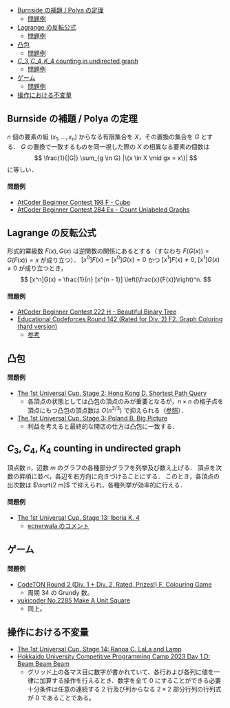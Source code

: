 - [Burnside の補題 / Polya の定理](#burnside-の補題--polya-の定理)
    - [問題例](#問題例)
- [Lagrange の反転公式](#lagrange-の反転公式)
    - [問題例](#問題例-1)
- [凸包](#凸包)
    - [問題例](#問題例-2)
- [$C\_3, C\_4, K\_4$ counting in undirected graph](#c_3-c_4-k_4-counting-in-undirected-graph)
    - [問題例](#問題例-3)
- [ゲーム](#ゲーム)
    - [問題例](#問題例-4)
- [操作における不変量](#操作における不変量)


## Burnside の補題 / Polya の定理
$n$ 個の要素の組 $(x_1, \dots, x_n)$ からなる有限集合を $X$，その置換の集合を $G$ とする．
$G$ の置換で一致するものを同一視した際の $X$ の相異なる要素の個数は
$$
\frac{1}{|G|} \sum_{g \in G} |\{x \in X \mid gx = x\}|
$$
に等しい．
#### 問題例
- [AtCoder Beginner Contest 198 F - Cube](https://atcoder.jp/contests/abc198/tasks/abc198_f)
- [AtCoder Beginner Contest 284 Ex - Count Unlabeled Graphs](https://atcoder.jp/contests/abc284/tasks/abc284_h)

## Lagrange の反転公式
形式的冪級数 $F(x), G(x)$ は逆関数の関係にあるとする（すなわち $F(G(x)) = G(F(x)) = x$ が成り立つ）．
$[x^0]F(x) = [x^0]G(x) = 0$ かつ $[x^1]F(x) \neq 0,\ [x^1]G(x) \neq 0$ が成り立つとき，
$$
[x^n]G(x) = \frac{1}{n} [x^{n - 1}] \left(\frac{x}{F(x)}\right)^n.
$$

#### 問題例
- [AtCoder Beginner Contest 222 H - Beautiful Binary Tree](https://atcoder.jp/contests/abc222/tasks/abc222_h)
- [Educational Codeforces Round 142 (Rated for Div. 2) F2. Graph Coloring (hard version)](https://codeforces.com/contest/1792/problem/F2)
  - [参考](https://codeforces.com/blog/entry/111835?#comment-996577)

## 凸包
#### 問題例
- [The 1st Universal Cup. Stage 2: Hong Kong D. Shortest Path Query](https://qoj.ac/contest/1099/problem/5458?v=1)
  - 各頂点の状態としては凸包の頂点のみが重要となるが，$n \times n$ の格子点を頂点にもつ凸包の頂点数は $O(n^{2 / 3})$ で抑えられる（[参照](https://not522.hatenablog.com/entry/2016/09/24/154939)）．
- [The 1st Universal Cup. Stage 3: Poland B. Big Picture](https://qoj.ac/contest/1099/problem/5456?v=1)
  - 利益を考えると最終的な開店の仕方は凸包に一致する．

## $C_3, C_4, K_4$ counting in undirected graph
頂点数 $n$，辺数 $m$ のグラフの各種部分グラフを列挙及び数え上げる．
頂点を次数の昇順に並べ，各辺を右方向に向きづけることにする．
このとき，各頂点の出次数は $\sqrt{2 m}$ で抑えられ，各種列挙が効率的に行える．

#### 問題例
- [The 1st Universal Cup. Stage 13: Iberia K. 4](https://qoj.ac/problem/6354)
  - [ecnerwala のコメント](https://codeforces.com/blog/entry/97762?#comment-866645)

## ゲーム
#### 問題例
- [CodeTON Round 2 (Div. 1 + Div. 2, Rated, Prizes!) F. Colouring Game](https://codeforces.com/contest/1704/problem/F)
  - 周期 34 の Grundy 数。
- [yukicoder No.2285 Make A Unit Square](https://yukicoder.me/problems/no/2285)
  - 同上。

## 操作における不変量
- [The 1st Universal Cup. Stage 14: Ranoa C. LaLa and Lamp](https://qoj.ac/contest/1214/problem/6376)
- [Hokkaido University Competitive Programming Camp 2023 Day 1 D: Beam Beam Beam](https://onlinejudge.u-aizu.ac.jp/beta/room.html#HUPC2023Day1/problems/D)
  - グリッド上の各マス目に数字が書かれていて、各行および各列に値を一律に加算する操作を行えるとき、数字を全て $0$ にすることができる必要十分条件は任意の連続する $2$ 行及び列からなる $2 \times 2$ 部分行列の行列式が $0$ であることである。